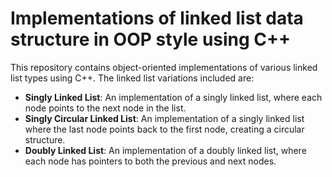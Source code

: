 # Implementations of linked list data structure in OOP style using C++

This repository contains object-oriented implementations of various linked list types using C++. The linked list variations included are:

- **Singly Linked List**: An implementation of a singly linked list, where each node points to the next node in the list.
- **Singly Circular Linked List**: An implementation of a singly linked list where the last node points back to the first node, creating a circular structure.
- **Doubly Linked List**: An implementation of a doubly linked list, where each node has pointers to both the previous and next nodes.
